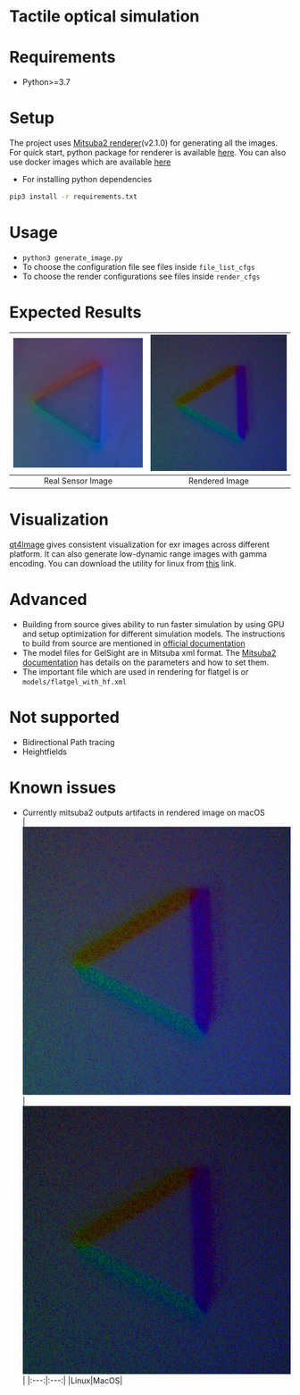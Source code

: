 Tactile optical simulation
============================
# Requirements 
- Python>=3.7

# Setup
The project uses [Mitsuba2 renderer](https://mitsuba2.readthedocs.io/en/latest/)(v2.1.0) for generating all the images. For quick start, python package for renderer is available [here](https://github.com/CMURoboTouch/mitsuba2-python-package).
You can also use docker images which are available [here](https://github.com/arpit15/mitsuba2-docker)

- For installing python dependencies
```bash
pip3 install -r requirements.txt
```
 
# Usage
- `python3 generate_image.py`
- To choose the configuration file see files inside `file_list_cfgs`
- To choose the render configurations see files inside `render_cfgs`

# Expected Results
| ![Real Sensor Image](target_settings/flatgel/imgs/pngs/tri1u.png) | ![Rendered Image](results/flatgel/tri1u_sim.png) |
|:---:|:---:|
|Real Sensor Image|Rendered Image|

# Visualization
[qt4Image](https://github.com/edgarv/hdritools) gives consistent visualization for exr images across different platform. It can also generate low-dynamic range images with gamma encoding. You can download the utility for linux from [this](https://github.com/edgarv/hdritools/releases/download/0.5.0/qt4Image-Qt5_0.5.0-20170712-win64-amd64-vc141.zip) link.

# Advanced
- Building from source gives ability to run faster simulation by using GPU and setup optimization for different simulation models. The instructions to build from source are mentioned in [official documentation](https://mitsuba2.readthedocs.io/en/latest/) 
- The model files for GelSight are in Mitsuba xml format. The [Mitsuba2 documentation](https://mitsuba2.readthedocs.io/en/latest/src/plugin_reference/intro.html) has details on the parameters and how to set them. 
- The important file which are used in rendering for flatgel is or `models/flatgel_with_hf.xml` 

# Not supported
- Bidirectional Path tracing
- Heightfields

# Known issues
- Currently mitsuba2 outputs artifacts in rendered image on macOS  
| ![Linux](results/flatgel/tri1u_sim.png) | ![Mac](results/flatgel/tri1u_sim_mac.png) |
|:---:|:---:|
|Linux|MacOS|
